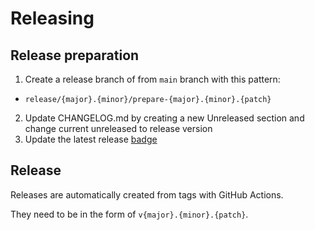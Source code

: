 # Releasing

## Release preparation

1. Create a release branch of from `main` branch with this pattern:

* `release/{major}.{minor}/prepare-{major}.{minor}.{patch}`

2. Update CHANGELOG.md by creating a new Unreleased section and change current unreleased to release version
3. Update the latest release [badge](badges.md)

## Release

Releases are automatically created from tags with GitHub Actions.

They need to be in the form of `v{major}.{minor}.{patch}`.
